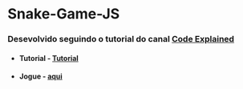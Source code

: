 # Snake-Game-JS

### Desevolvido seguindo o tutorial do canal [Code Explained](https://www.youtube.com/channel/UC8n8ftV94ZU_DJLOLtrpORA/)
* #### Tutorial - [Tutorial](https://www.youtube.com/watch?v=9TcU2C1AACw)

* #### Jogue - [aqui](https://silasrodrigues19.github.io/Snake-Game-JS/)

